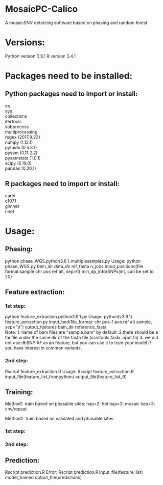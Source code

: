 # MosaicPC-Calico
A mosaicSNV detecting software based on phasing and random forest

# Versions:
Python version 3.6.1
R version 3.4.1

# Packages need to be installed:
## Python packages need to import or install:
os\
sys\
collections\
itertools\
subprocess\
multiprocessing\
regex (2017.9.23)\
numpy (1.12.1)\
pyfaidx (0.5.3.1)\
pysam (0.11.2.2)\
pysamstats (1.0.1)\
scipy (0.19.0)\
pandas (0.20.1)
## R packages need to import or install:
caret\
e1071\
glmnet\
nnet

# Usage:
## Phasing:
python phase\_WGS.python3.6.1\_multiplesamples.py
Usage: python phase\_WGS.py bam\_dir data\_dir ref\_fasta n\_jobs input\_positions(file format:sample chr pos ref alt, sep=\t) min\_dp\_inforSNPs(int, can be set to 20)
## Feature extraction:
### 1st step:
python feature\_extraction.python3.6.1.py
Usage: python(v3.6.1) feature\_extraction.py input\_bed(file\_format: chr pos-1 pos ref alt sample, sep="\t") output\_features bam\_dir reference\_fasta     
Note: 1. name of bam files are "sample.bam" by default. 2.there should be a fai file under the same dir of the fasta file (samtools faidx input.fa) 3. we did not use dbSNP AF as an feature, but you can use it to train your model if you have interest in common variants.
### 2nd step:
Rscript feature\_extraction.R
Usage: Rscript feature\_extraction.R input\_file(feature\_list\_frompython) output\_file(feature\_list\_R)

## Training:
Method1. train based on phasable sites:
hap=2: het
hap=3: mosaic
hap>3: cnv/repeat

Method2. train based on validated and phasable sites:
### 1st step:

### 2nd step:

## Prediction:
Rscript prediction.R
Error: Rscript prediction.R input\_file(feature\_list) model\_trained output\_file(predictions)

